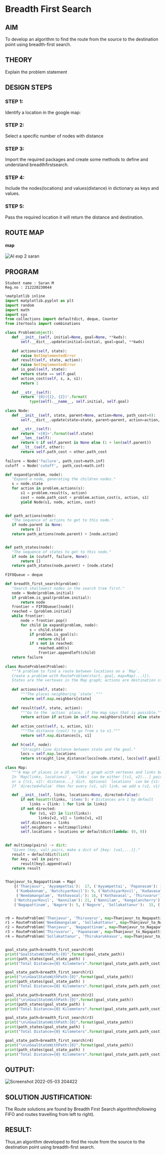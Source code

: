 # Breadth First Search
## AIM

To develop an algorithm to find the route from the source to the destination point using breadth-first search.

## THEORY
Explain the problem statement

## DESIGN STEPS

### STEP 1:
Identify a location in the google map:

### STEP 2:
Select a specific number of nodes with distance
### STEP 3:
Import the required packages and create some methods to define and understand breadthfirstsearch.

### STEP 4:
Include the nodes(locations) and values(distance) in dictionary as keys and values.

### STEP 5:
Pass the required location it will return the distance and destination.



## ROUTE MAP
#### map

![AI exp 2 saran](https://user-images.githubusercontent.com/75235427/166482461-daa6746b-f9ab-4cb0-bc3c-dfd6f84405b9.png)




## PROGRAM
```
Student name : Saran M
Reg.no : 212220230044
```
```python
%matplotlib inline
import matplotlib.pyplot as plt
import random
import math
import sys
from collections import defaultdict, deque, Counter
from itertools import combinations

class Problem(object):
   def __init__(self, initial=None, goal=None, **kwds): 
       self.__dict__.update(initial=initial, goal=goal, **kwds) 
       
   def actions(self, state):        
       raise NotImplementedError
   def result(self, state, action): 
       raise NotImplementedError
   def is_goal(self, state):        
       return state == self.goal
   def action_cost(self, s, a, s1): 
       return 1
   
   def __str__(self):
       return '{0}({1}, {2})'.format(
           type(self).__name__, self.initial, self.goal)
           
class Node:
   def __init__(self, state, parent=None, action=None, path_cost=0):
       self.__dict__.update(state=state, parent=parent, action=action, path_cost=path_cost)

   def __str__(self): 
       return '<{0}>'.format(self.state)
   def __len__(self): 
       return 0 if self.parent is None else (1 + len(self.parent))
   def __lt__(self, other): 
       return self.path_cost < other.path_cost
       
failure = Node('failure', path_cost=math.inf) 
cutoff  = Node('cutoff',  path_cost=math.inf)

def expand(problem, node):
   "Expand a node, generating the children nodes."
   s = node.state
   for action in problem.actions(s):
       s1 = problem.result(s, action)
       cost = node.path_cost + problem.action_cost(s, action, s1)
       yield Node(s1, node, action, cost)
       

def path_actions(node):
   "The sequence of actions to get to this node."
   if node.parent is None:
       return []  
   return path_actions(node.parent) + [node.action]


def path_states(node):
   "The sequence of states to get to this node."
   if node in (cutoff, failure, None): 
       return []
   return path_states(node.parent) + [node.state]
   
FIFOQueue = deque

def breadth_first_search(problem):
   "Search shallowest nodes in the search tree first."
   node = Node(problem.initial)
   if problem.is_goal(problem.initial):
       return node
   frontier = FIFOQueue([node])
   reached = {problem.initial}
   while frontier:
       node = frontier.pop()
       for child in expand(problem, node):
           s = child.state
           if problem.is_goal(s):
               return child
           if s not in reached:
               reached.add(s)
               frontier.appendleft(child)
   return failure
   
class RouteProblem(Problem):
   """A problem to find a route between locations on a `Map`.
   Create a problem with RouteProblem(start, goal, map=Map(...)}).
   States are the vertexes in the Map graph; actions are destination states."""
   
   def actions(self, state): 
       """The places neighboring `state`."""
       return self.map.neighbors[state]
   
   def result(self, state, action):
       """Go to the `action` place, if the map says that is possible."""
       return action if action in self.map.neighbors[state] else state
   
   def action_cost(self, s, action, s1):
       """The distance (cost) to go from s to s1."""
       return self.map.distances[s, s1]
   
   def h(self, node):
       "Straight-line distance between state and the goal."
       locs = self.map.locations
       return straight_line_distance(locs[node.state], locs[self.goal])
       
class Map:
   """A map of places in a 2D world: a graph with vertexes and links between them. 
   In `Map(links, locations)`, `links` can be either [(v1, v2)...] pairs, 
   or a {(v1, v2): distance...} dict. Optional `locations` can be {v1: (x, y)} 
   If `directed=False` then for every (v1, v2) link, we add a (v2, v1) link."""

   def __init__(self, links, locations=None, directed=False):
       if not hasattr(links, 'items'): # Distances are 1 by default
           links = {link: 1 for link in links}
       if not directed:
           for (v1, v2) in list(links):
               links[v2, v1] = links[v1, v2]
       self.distances = links
       self.neighbors = multimap(links)
       self.locations = locations or defaultdict(lambda: (0, 0))

       
def multimap(pairs) -> dict:
   "Given (key, val) pairs, make a dict of {key: [val,...]}."
   result = defaultdict(list)
   for key, val in pairs:
       result[key].append(val)
   return result
   

Thanjavur_to_Nagapattinam = Map(
    {('Thanjavur', 'Ayyampettai'):  17, ('Ayyampettai', 'Papanasam'): 13, ('Papanasam', 'Thirukarukkavur'):9, ('Thirukarukkavur', 'Ammapettai'):19, ('Papanasam', 'Kumbakonam'): 13, 
     ('Kumbakonam', 'NatchiyarKovil'): 9, ('NatchiyarKovil', 'Kudavasal'):  9, ('Kudavasal', 'Palayur'): 16, ('Palayur', 'Thirukarukkavur'): 12, ('Ammapettai', 'Needamangalam'): 11, 
     ('Needamangalam', 'Kothavasal;'): 16, ('Kothavasal', 'Thiruvarur'):  14, ('Thiruvarur', 'Mallakalyanam'): 10, ('Mallakalyanam', 'Kudavasal'): 14,
    ('NatchiyarKovil', 'Nannilam'): 21, ('Nannilam', 'Kangalancherry'):  15, ('Kangalancherry', 'Mallakalyanam'): 12, ('Thiruvarur', 'Neelapadi'): 8, ('Neelapadi', 'Nagapattinam'): 17, 
    ('Nagapattinam', 'Nagore'): 5, ('Nagore', 'Sollakattanur'):  15, ('Sollakattanur', 'Kangalancherry'): 10, ('Nagore', 'Thirumarugal'): 15, ('Thirumarugal', 'Nannilam'): 17,})


r0 = RouteProblem('Thanjavur', 'Thiruvarur', map=Thanjavur_to_Nagapattinam)
r1 = RouteProblem('Needamangalam', 'Sollakattanur', map=Thanjavur_to_Nagapattinam)
r2 = RouteProblem('Thanjavur', 'Nagapattinam', map=Thanjavur_to_Nagapattinam)
r3 = RouteProblem('Thiruvarur', 'Papanasam', map=Thanjavur_to_Nagapattinam)
r4 = RouteProblem('Sollakattanur', 'Thirukarukkavur', map=Thanjavur_to_Nagapattinam)


goal_state_path=breadth_first_search(r0)
print("GoalStateWithPath:{0}".format(goal_state_path))
print(path_states(goal_state_path) )
print("Total Distance={0} Kilometers".format(goal_state_path.path_cost))

goal_state_path=breadth_first_search(r1)
print("\n\nGoalStateWithPath:{0}".format(goal_state_path))
print(path_states(goal_state_path) )
print("Total Distance={0} Kilometers".format(goal_state_path.path_cost))

goal_state_path=breadth_first_search(r2)
print("\n\nGoalStateWithPath:{0}".format(goal_state_path))
print(path_states(goal_state_path) )
print("Total Distance={0} Kilometers".format(goal_state_path.path_cost))

goal_state_path=breadth_first_search(r3)
print("\n\nGoalStateWithPath:{0}".format(goal_state_path))
print(path_states(goal_state_path) )
print("Total Distance={0} Kilometers".format(goal_state_path.path_cost))

goal_state_path=breadth_first_search(r4)
print("\n\nGoalStateWithPath:{0}".format(goal_state_path))
print(path_states(goal_state_path) )
print("Total Distance={0} Kilometers".format(goal_state_path.path_cost))

```


## OUTPUT:

![Screenshot 2022-05-03 204422](https://user-images.githubusercontent.com/75235427/166482533-6bdc98fa-a2a1-4795-a4a5-6d151e968fc0.jpg)


## SOLUTION JUSTIFICATION:
The Route solutions are found by Breadth First Search algorithm(following FIFO and routes travelling from left to right).
## RESULT:
Thus,an algorithm developed to find the route from the source to the destination point using breadth-first search.
